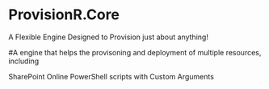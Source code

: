 # ProvisionR.Core
A Flexible Engine Designed to Provision just about anything!

#A engine that helps the provisoning and deployment of multiple resources, including

SharePoint Online
PowerShell scripts with Custom Arguments
